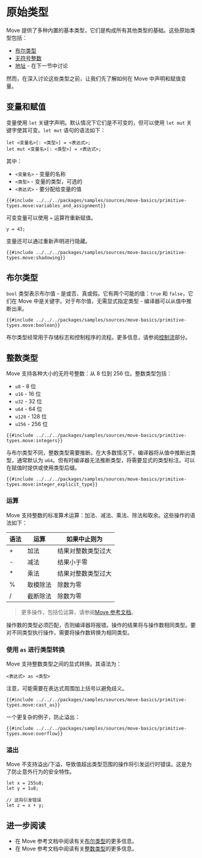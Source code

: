 # 原始类型

Move 提供了多种内置的基本类型，它们是构成所有其他类型的基础。这些原始类型包括：

- [布尔类型](#布尔类型)
- [无符号整数](#integer-types)
- [地址](./address.md) - 在下一节中讨论

然而，在深入讨论这些类型之前，让我们先了解如何在 Move 中声明和赋值变量。

## 变量和赋值

变量使用 `let` 关键字声明。默认情况下它们是不可变的，但可以使用 `let mut` 关键字使其可变。`let mut` 语句的语法如下：

```
let <变量名>[: <类型>] = <表达式>;
let mut <变量名>[: <类型>] = <表达式>;
```

其中：

- `<变量名>` - 变量的名称
- `<类型>` - 变量的类型，可选的
- `<表达式>` - 要分配给变量的值

```move
{{#include ../../../packages/samples/sources/move-basics/primitive-types.move:variables_and_assignment}}
```

可变变量可以使用 `=` 运算符重新赋值。

```move
y = 43;
```

变量还可以通过重新声明进行隐藏。

```move
{{#include ../../../packages/samples/sources/move-basics/primitive-types.move:shadowing}}
```

## 布尔类型

`bool` 类型表示布尔值 - 是或否、真或假。它有两个可能的值：`true` 和 `false`，它们在 Move 中是关键字。对于布尔值，无需显式指定类型 - 编译器可以从值中推断出来。

```move
{{#include ../../../packages/samples/sources/move-basics/primitive-types.move:boolean}}
```

布尔类型经常用于存储标志和控制程序的流程。更多信息，请参阅[控制流](./control-flow.md)部分。

## 整数类型

Move 支持各种大小的无符号整数：从 8 位到 256 位。整数类型包括：

- `u8` - 8 位
- `u16` - 16 位
- `u32` - 32 位
- `u64` - 64 位
- `u128` - 128 位
- `u256` - 256 位

```move
{{#include ../../../packages/samples/sources/move-basics/primitive-types.move:integers}}
```

与布尔类型不同，整数类型需要推断。在大多数情况下，编译器将从值中推断出类型，通常默认为 `u64`。但有时编译器无法推断类型，将需要显式的类型标注。可以在赋值时提供或使用类型后缀。

```move
{{#include ../../../packages/samples/sources/move-basics/primitive-types.move:integer_explicit_type}}
```

### 运算

Move 支持整数的标准算术运算：加法、减法、乘法、除法和取余。这些操作的语法如下：

| 语法 | 运算             | 如果中止则为 |
| ---- | --------------- | ------------ |
| +    | 加法            | 结果对整数类型过大 |
| -    | 减法            | 结果小于零   |
| \*   | 乘法            | 结果对整数类型过大 |
| %    | 取模除法        | 除数为零     |
| /    | 截断除法        | 除数为零     |

> 更多操作，包括位运算，请参阅[Move 参考文档](/reference/primitive-types/integers.html#bitwise)。

操作数的类型必须匹配，否则编译器将报错。操作的结果将与操作数相同类型。要对不同类型执行操作，需要将操作数转换为相同类型。

### 使用 `as` 进行类型转换

Move 支持整数类型之间的显式转换。其语法为：

```move
<表达式> as <类型>
```

注意，可能需要在表达式周围加上括号以避免歧义。

```move
{{#include ../../../packages/samples/sources/move-basics/primitive-types.move:cast_as}}
```

一个更复杂的例子，防止溢出：

```move
{{#include ../../../packages/samples/sources/move-basics/primitive-types.move:overflow}}
```

### 溢出

Move 不支持溢出/下溢，导致值超出类型范围的操作将引发运行时错误。这是为了防止意外行为的安全特性。

```move
let x = 255u8;
let y = 1u8;

// 这将引发错误
let z = x + y;
```

## 进一步阅读

- 在 Move 参考文档中阅读有关[布尔类型](/reference/primitive-types/bool.html)的更多信息。
- 在 Move 参考文档中阅读有关[整数类型](/reference/primitive-types/integers.html)的更多信息。